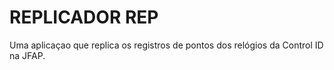 # REPLICADOR REP

Uma aplicaçao que replica os registros de pontos dos relógios da Control ID na JFAP.
